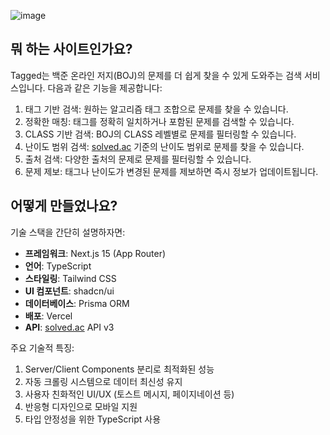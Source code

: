 
![image](https://github.com/user-attachments/assets/792da65e-2fd7-4034-81f8-6d3895d1d93f)

## 뭐 하는 사이트인가요?

Tagged는 백준 온라인 저지(BOJ)의 문제를 더 쉽게 찾을 수 있게 도와주는 검색 서비스입니다. 다음과 같은 기능을 제공합니다:

1. 태그 기반 검색: 원하는 알고리즘 태그 조합으로 문제를 찾을 수 있습니다.
2. 정확한 매칭: 태그를 정확히 일치하거나 포함된 문제를 검색할 수 있습니다.
3. CLASS 기반 검색: BOJ의 CLASS 레벨별로 문제를 필터링할 수 있습니다.
4. 난이도 범위 검색: [solved.ac](http://solved.ac/) 기준의 난이도 범위로 문제를 찾을 수 있습니다.
5. 출처 검색: 다양한 출처의 문제로 문제를 필터링할 수 있습니다.
6. 문제 제보: 태그나 난이도가 변경된 문제를 제보하면 즉시 정보가 업데이트됩니다.

## 어떻게 만들었나요?

기술 스택을 간단히 설명하자면:

- **프레임워크**: Next.js 15 (App Router)
- **언어**: TypeScript
- **스타일링**: Tailwind CSS
- **UI 컴포넌트**: shadcn/ui
- **데이터베이스**: Prisma ORM
- **배포**: Vercel
- **API**: [solved.ac](http://solved.ac/) API v3

주요 기술적 특징:

1. Server/Client Components 분리로 최적화된 성능
2. 자동 크롤링 시스템으로 데이터 최신성 유지
3. 사용자 친화적인 UI/UX (토스트 메시지, 페이지네이션 등)
4. 반응형 디자인으로 모바일 지원
5. 타입 안정성을 위한 TypeScript 사용
